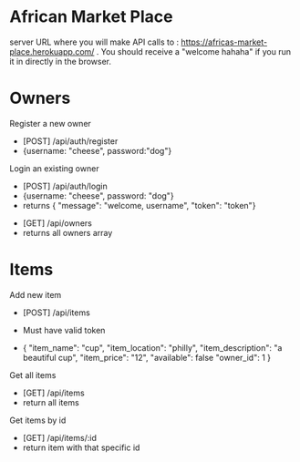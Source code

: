 # African Market Place

server URL where you will make API calls to : https://africas-market-place.herokuapp.com/ . You should receive a "welcome hahaha" if you run it in directly in the browser.

# Owners

Register a new owner

- [POST] /api/auth/register
- {username: "cheese", password:"dog"}

Login an existing owner

- [POST] /api/auth/login
- {username: "cheese", password: "dog"}
- returns { "message": "welcome, username", "token": "token"}

* [GET] /api/owners
* returns all owners array

# Items

Add new item

- [POST] /api/items

* Must have valid token

- {
  "item_name": "cup",
  "item_location": "philly",
  "item_description": "a beautiful cup",
  "item_price": "12",
  "available": false
  "owner_id": 1
  }

Get all items

- [GET] /api/items
- return all items

Get items by id

- [GET] /api/items/:id
- return item with that specific id
